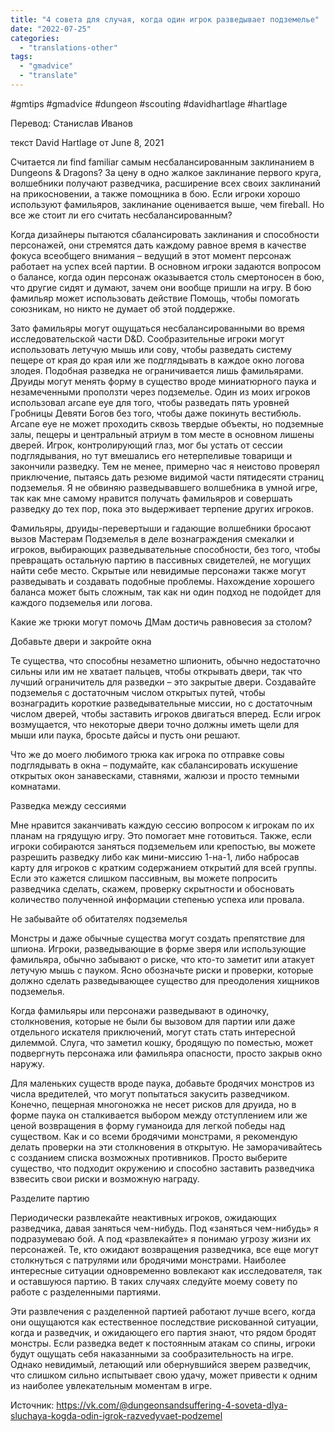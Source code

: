 ```yaml
---
title: "4 совета для случая, когда один игрок разведывает подземелье"
date: "2022-07-25"
categories: 
  - "translations-other"
tags: 
  - "gmadvice"
  - "translate"
---
```


#gmtips #gmadvice #dungeon #scouting #davidhartlage #hartlage

Перевод: Станислав Иванов

текст David Hartlage от June 8, 2021

Считается ли find familiar самым несбалансированным заклинанием в Dungeons & Dragons? За цену в одно жалкое заклинание первого круга, волшебники получают разведчика, расширение всех своих заклинаний на прикосновении, а также помощника в бою. Если игроки хорошо используют фамильяров, заклинание оценивается выше, чем fireball. Но все же стоит ли его считать несбалансированным?

Когда дизайнеры пытаются сбалансировать заклинания и способности персонажей, они стремятся дать каждому равное время в качестве фокуса всеобщего внимания – ведущий в этот момент персонаж работает на успех всей партии. В основном игроки задаются вопросом о балансе, когда один персонаж оказывается столь смертоносен в бою, что другие сидят и думают, зачем они вообще пришли на игру. В бою фамильяр может использовать действие Помощь, чтобы помогать союзникам, но никто не думает об этой поддержке.

Зато фамильяры могут ощущаться несбалансированными во время исследовательской части D&D. Сообразительные игроки могут использовать летучую мышь или сову, чтобы разведать систему пещере от края до края или же подглядывать в каждое окно логова злодея. Подобная разведка не ограничивается лишь фамильярами. Друиды могут менять форму в существо вроде миниатюрного паука и незамеченными проползти через подземелье. Один из моих игроков использовал arcane eye для того, чтобы разведать пять уровней Гробницы Девяти Богов без того, чтобы даже покинуть вестибюль. Arcane eye не может проходить сквозь твердые объекты, но подземные залы, пещеры и центральный атриум в том месте в основном лишены дверей. Игрок, контролирующий глаз, мог бы устать от сессии подглядывания, но тут вмешались его нетерпеливые товарищи и закончили разведку. Тем не менее, примерно час я неистово проверял приключение, пытаясь дать резюме видимой части пятидесяти страниц подземелья. Я не обвиняю разведывавшего волшебника в умной игре, так как мне самому нравится получать фамильяров и совершать разведку до тех пор, пока это выдерживает терпение других игроков.

Фамильяры, друиды-перевертыши и гадающие волшебники бросают вызов Мастерам Подземелья в деле вознаграждения смекалки и игроков, выбирающих разведывательные способности, без того, чтобы превращать остальную партию в пассивных свидетелей, не могущих найти себе место. Скрытые или невидимые персонажи также могут разведывать и создавать подобные проблемы. Нахождение хорошего баланса может быть сложным, так как ни один подход не подойдет для каждого подземелья или логова.

Какие же трюки могут помочь ДМам достичь равновесия за столом?

Добавьте двери и закройте окна

Те существа, что способны незаметно шпионить, обычно недостаточно сильны или им не хватает пальцев, чтобы открывать двери, так что лучший ограничитель для разведки – это закрытые двери. Создавайте подземелья с достаточным числом открытых путей, чтобы вознаградить короткие разведывательные миссии, но с достаточным числом дверей, чтобы заставить игроков двигаться вперед. Если игрок возмущается, что некоторые двери точно должны иметь щели для мыши или паука, бросьте дайсы и пусть они решают.

Что же до моего любимого трюка как игрока по отправке совы подглядывать в окна – подумайте, как сбалансировать искушение открытых окон занавесками, ставнями, жалюзи и просто темными комнатами.

Разведка между сессиями

Мне нравится заканчивать каждую сессию вопросом к игрокам по их планам на грядущую игру. Это помогает мне готовиться. Также, если игроки собираются заняться подземельем или крепостью, вы можете разрешить разведку либо как мини-миссию 1-на-1, либо набросав карту для игроков с кратким содержанием открытий для всей группы. Если это кажется слишком пассивным, вы можете попросить разведчика сделать, скажем, проверку скрытности и обосновать количество полученной информации степенью успеха или провала.

Не забывайте об обитателях подземелья

Монстры и даже обычные существа могут создать препятствие для шпиона. Игроки, разведывающие в форме зверя или использующие фамильяра, обычно забывают о риске, что кто-то заметит или атакует летучую мышь с пауком. Ясно обозначьте риски и проверки, которые должно сделать разведывающее существо для преодоления хищников подземелья.

Когда фамильяры или персонажи разведывают в одиночку, столкновения, которые не были бы вызовом для партии или даже отдельного искателя приключений, могут стать стать интересной дилеммой. Слуга, что заметил кошку, бродящую по поместью, может подвергнуть персонажа или фамильяра опасности, просто закрыв окно наружу.

Для маленьких существ вроде паука, добавьте бродячих монстров из числа вредителей, что могут попытаться закусить разведчиком. Конечно, пещерная многоножка не несет рисков для друида, но в форме паука он сталкивается выбором между отступлением или же ценой возвращения в форму гуманоида для легкой победы над существом. Как и со всеми бродячими монстрами, я рекомендую делать проверки на эти столкновения в открытую. Не заморачивайтесь с созданием списка возможных противников. Просто выберите существо, что подходит окружению и способно заставить разведчика взвесить свои риски и возможную награду.

Разделите партию

Периодически развлекайте неактивных игроков, ожидающих разведчика, давая заняться чем-нибудь. Под «заняться чем-нибудь» я подразумеваю бой. А под «развлекайте» я понимаю угрозу жизни их персонажей. Те, кто ожидают возвращения разведчика, все еще могут столкнуться с патрулями или бродячими монстрами. Наиболее интересные ситуации одновременно вовлекают как исследователя, так и оставшуюся партию. В таких случаях следуйте моему совету по работе с разделенными партиями.

Эти развлечения с разделенной партией работают лучше всего, когда они ощущаются как естественное последствие рискованной ситуации, когда и разведчик, и ожидающего его партия знают, что рядом бродят монстры. Если разведка ведет к постоянным атакам со спины, игроки будут ощущать себя наказанными за сообразительность на игре. Однако невидимый, летающий или обернувшийся зверем разведчик, что слишком сильно испытывает свою удачу, может привести к одним из наиболее увлекательным моментам в игре.

Источник: <https://vk.com/@dungeonsandsuffering-4-soveta-dlya-sluchaya-kogda-odin-igrok-razvedyvaet-podzemel>
